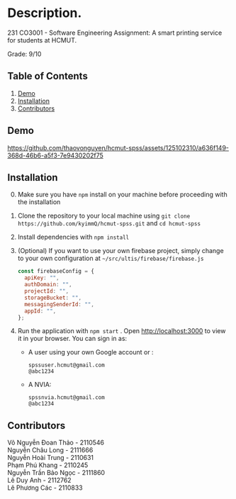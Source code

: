 # Description.

231 CO3001 - Software Engineering Assignment: A smart printing service for students at HCMUT.

Grade: 9/10

## Table of Contents

1. [Demo](#demo)
2. [Installation](#installation)
3. [Contributors](#contributors)

## Demo

https://github.com/thaovonguyen/hcmut-spss/assets/125102310/a636f149-368d-46b6-a5f3-7e9430202f75

## Installation

0. Make sure you have `npm` install on your machine before proceeding with the installation
1. Clone the repository to your local machine using `git clone https://github.com/kyimmQ/hcmut-spss.git` and `cd hcmut-spss`
2. Install dependencies with `npm install`
3. (Optional) If you want to use your own firebase project, simply change to your own configuration at `~/src/ultis/firebase/firebase.js`

   ```javascript
   const firebaseConfig = {
     apiKey: "",
     authDomain: "",
     projectId: "",
     storageBucket: "",
     messagingSenderId: "",
     appId: "",
   };
   ```

4. Run the application with `npm start` . Open [http://localhost:3000](http://localhost:3000) to view it in your browser. You can sign in as:

   - A user using your own Google account or :

     ```
     spssuser.hcmut@gmail.com
     @abc1234
     ```

   - A NVIA:
     ```
     spssnvia.hcmut@gmail.com
     @abc1234
     ```

## Contributors

Võ Nguyễn Đoan Thảo - 2110546\
Nguyễn Châu Long - 2111666\
Nguyễn Hoài Trung - 2110631\
Phạm Phú Khang - 2110245\
Nguyễn Trần Bảo Ngọc - 2111860\
Lê Duy Anh - 2112762\
Lê Phương Các - 2110833
